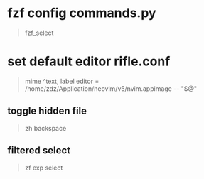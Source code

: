 # fzf config  commands.py
> fzf_select
# set default editor rifle.conf
> mime ^text,  label editor = /home/zdz/Application/neovim/v5/nvim.appimage -- "$@"


## toggle hidden file
> zh
> backspace


## filtered select
> zf exp   <enter>
> select




